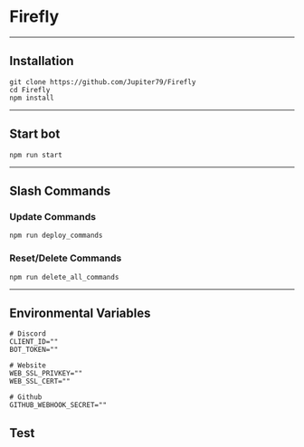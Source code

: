# Firefly
---
## Installation

```
git clone https://github.com/Jupiter79/Firefly
cd Firefly
npm install
```

---
## Start bot

```
npm run start
```

---
## Slash Commands

### Update Commands
```
npm run deploy_commands
```

### Reset/Delete Commands
```
npm run delete_all_commands
```

---
## Environmental Variables

```
# Discord
CLIENT_ID=""
BOT_TOKEN=""

# Website
WEB_SSL_PRIVKEY=""
WEB_SSL_CERT=""

# Github
GITHUB_WEBHOOK_SECRET=""
```

## Test